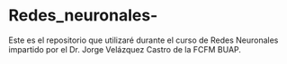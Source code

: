 # Redes_neuronales-
Este es el repositorio que utilizaré durante el curso de Redes Neuronales impartido por el Dr. Jorge Velázquez Castro de la FCFM BUAP.
